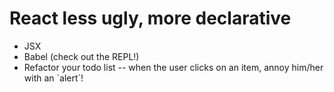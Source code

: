 # React less ugly, more declarative

* JSX
* Babel \(check out the REPL!\)
* Refactor your todo list -- when the user clicks on an item, annoy him/her with an \`alert\`!



